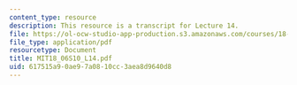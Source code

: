 ```yaml
---
content_type: resource
description: This resource is a transcript for Lecture 14.
file: https://ol-ocw-studio-app-production.s3.amazonaws.com/courses/18-06-linear-algebra-spring-2010/617515a90ae97a0810cc3aea8d9640d8_MIT18_06S10_L14.pdf
file_type: application/pdf
resourcetype: Document
title: MIT18_06S10_L14.pdf
uid: 617515a9-0ae9-7a08-10cc-3aea8d9640d8
---
```


